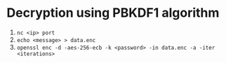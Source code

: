 # Decryption using PBKDF1 algorithm

1. `nc <ip> port`
2. `echo <message> > data.enc`
3. `openssl enc -d -aes-256-ecb -k <password> -in data.enc -a -iter <iterations>`